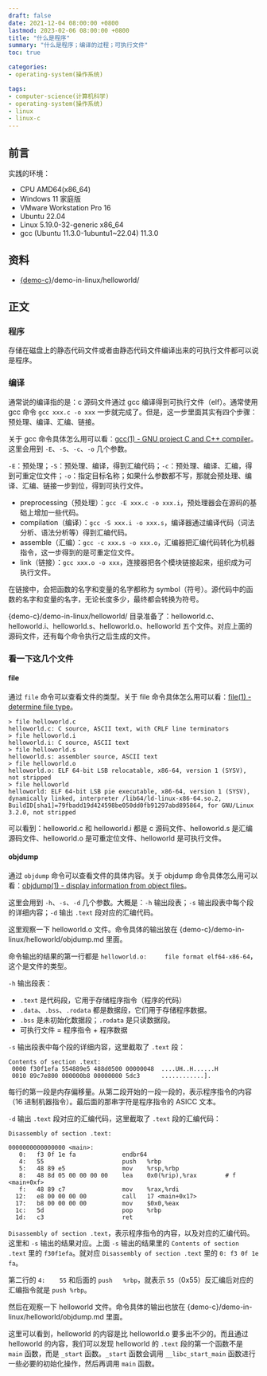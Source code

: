 ```yaml
---
draft: false
date: 2021-12-04 08:00:00 +0800
lastmod: 2023-02-06 08:00:00 +0800
title: "什么是程序"
summary: "什么是程序；编译的过程；可执行文件"
toc: true

categories:
- operating-system(操作系统)

tags:
- computer-science(计算机科学)
- operating-system(操作系统)
- linux
- linux-c
---
```

## 前言

实践的环境：

- CPU AMD64(x86_64)
- Windows 11 家庭版
- VMware Workstation Pro 16
- Ubuntu 22.04
- Linux 5.19.0-32-generic x86_64
- gcc (Ubuntu 11.3.0-1ubuntu1~22.04) 11.3.0

## 资料

- [{demo-c}](https://github.com/KelipuTe/demo-c)/demo-in-linux/helloworld/

## 正文

### 程序

存储在磁盘上的静态代码文件或者由静态代码文件编译出来的可执行文件都可以说是程序。

### 编译

通常说的编译指的是：c 源码文件通过 gcc 编译得到可执行文件（elf）。通常使用 gcc 命令 `gcc xxx.c -o xxx` 一步就完成了。但是，这一步里面其实有四个步骤：预处理、编译、汇编、链接。

关于 gcc 命令具体怎么用可以看：[gcc(1) - GNU project C and C++ compiler](https://man7.org/linux/man-pages/man1/gcc.1.html)。这里会用到 `-E`、`-S`、`-c`、`-o` 几个参数。

`-E`：预处理；`-S`：预处理、编译，得到汇编代码；`-c`：预处理、编译、汇编，得到可重定位文件；`-o`：指定目标名称；如果什么参数都不写，那就会预处理、编译、汇编、链接一步到位，得到可执行文件。

- preprocessing（预处理）：`gcc -E xxx.c -o xxx.i`，预处理器会在源码的基础上增加一些代码。
- compilation（编译）：`gcc -S xxx.i -o xxx.s`，编译器通过编译代码（词法分析、语法分析等）得到汇编代码。
- assemble（汇编）：`gcc -c xxx.s -o xxx.o`，汇编器把汇编代码转化为机器指令，这一步得到的是可重定位文件。
- link（链接）：`gcc xxx.o -o xxx`，连接器把各个模块链接起来，组织成为可执行文件。

在链接中，会把函数的名字和变量的名字都称为 symbol（符号）。源代码中的函数的名字和变量的名字，无论长度多少，最终都会转换为符号。

{demo-c}/demo-in-linux/helloworld/ 目录准备了：helloworld.c、helloworld.i、helloworld.s、helloworld.o、helloworld 五个文件。对应上面的源码文件，还有每个命令执行之后生成的文件。

### 看一下这几个文件

#### file

通过 `file` 命令可以查看文件的类型。关于 file 命令具体怎么用可以看：[file(1) - determine file type](https://man7.org/linux/man-pages/man1/file.1.html)。

```
> file helloworld.c
helloworld.c: C source, ASCII text, with CRLF line terminators
> file helloworld.i
helloworld.i: C source, ASCII text
> file helloworld.s
helloworld.s: assembler source, ASCII text
> file helloworld.o
helloworld.o: ELF 64-bit LSB relocatable, x86-64, version 1 (SYSV), not stripped
> file helloworld
helloworld: ELF 64-bit LSB pie executable, x86-64, version 1 (SYSV), dynamically linked, interpreter /lib64/ld-linux-x86-64.so.2, BuildID[sha1]=79fbadd19d424598be050dd0fb91297abd895864, for GNU/Linux 3.2.0, not stripped
```

可以看到：helloworld.c 和 helloworld.i 都是 c 源码文件、helloworld.s 是汇编源码文件、helloworld.o 是可重定位文件、helloworld 是可执行文件。

#### objdump

通过 `objdump` 命令可以查看文件的具体内容。关于 objdump 命令具体怎么用可以看：[objdump(1) - display information from object files](https://man7.org/linux/man-pages/man1/objdump.1.html)。

这里会用到 `-h`、`-s`、`-d` 几个参数。大概是：`-h` 输出段表；`-s` 输出段表中每个段的详细内容；`-d` 输出 `.text` 段对应的汇编代码。

这里观察一下 helloworld.o 文件。命令具体的输出放在 {demo-c}/demo-in-linux/helloworld/objdump.md 里面。

命令输出的结果的第一行都是 `helloworld.o:     file format elf64-x86-64`，这个是文件的类型。

`-h` 输出段表：

- `.text` 是代码段，它用于存储程序指令（程序的代码）
- `.data`、`.bss`、`.rodata` 都是数据段，它们用于存储程序数据。
- `.bss` 是未初始化数据段；`.rodata` 是只读数据段。
- 可执行文件 = 程序指令 + 程序数据

`-s` 输出段表中每个段的详细内容，这里截取了 `.text` 段：

```
Contents of section .text:
 0000 f30f1efa 554889e5 488d0500 00000048  ....UH..H......H
 0010 89c7e800 000000b8 00000000 5dc3      ............].
```

每行的第一段是内存偏移量。从第二段开始的一段一段的，表示程序指令的内容（16 进制机器指令）。最后面的那串字符是程序指令的 ASICC 文本。

`-d` 输出 `.text` 段对应的汇编代码，这里截取了 `.text` 段的汇编代码：

```
Disassembly of section .text:

0000000000000000 <main>:
   0:	f3 0f 1e fa          	endbr64 
   4:	55                   	push   %rbp
   5:	48 89 e5             	mov    %rsp,%rbp
   8:	48 8d 05 00 00 00 00 	lea    0x0(%rip),%rax        # f <main+0xf>
   f:	48 89 c7             	mov    %rax,%rdi
  12:	e8 00 00 00 00       	call   17 <main+0x17>
  17:	b8 00 00 00 00       	mov    $0x0,%eax
  1c:	5d                   	pop    %rbp
  1d:	c3                   	ret  
```

`Disassembly of section .text`，表示程序指令的内容，以及对应的汇编代码。这里和 `-s` 输出的结果对应。上面 `-s` 输出的结果里的 `Contents of section .text` 里的 `f30f1efa`。就对应 `Disassembly of section .text` 里的 `0:	f3 0f 1e fa`。

第二行的 `4:	55` 和后面的 `push   %rbp`，就表示 `55`（0x55）反汇编后对应的汇编指令就是 `push %rbp`。

然后在观察一下 helloworld 文件。命令具体的输出也放在 {demo-c}/demo-in-linux/helloworld/objdump.md 里面。

这里可以看到，helloworld 的内容是比 helloworld.o 要多出不少的。而且通过 helloworld 的内容，我们可以发现 helloworld 的 `.text` 段的第一个函数不是 `main` 函数，而是 `_start` 函数。`_start` 函数会调用 `__libc_start_main` 函数进行一些必要的初始化操作，然后再调用 `main` 函数。
